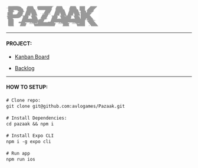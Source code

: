<img src="https://github.com/avlogames/Pazaak/blob/master/src/client/assets/images/pazaak-git.png" alt="pazaak logo" width="250"/>

---

#### PROJECT:

* [Kanban Board](https://github.com/orgs/avlogames/projects/3?fullscreen=true)

* [Backlog](https://docs.google.com/spreadsheets/d/1ZgFOcgGq1j_-YYKMqCpUTZVLTEfaAiXwBpVhTdODvO4/edit?ts=602193c4#gid=0)

---

#### HOW TO SETUP:
```
# Clone repo:
git clone git@github.com:avlogames/Pazaak.git

# Install Dependencies:
cd pazaak && npm i

# Install Expo CLI
npm i -g expo cli

# Run app
npm run ios
```
